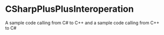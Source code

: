 # CSharpPlusPlusInteroperation
A sample code calling from C# to C++ and a sample code calling from C++ to C#

